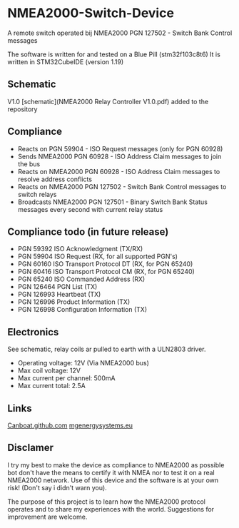 # NMEA2000-Switch-Device
A remote switch operated bij NMEA2000 PGN 127502 - Switch Bank Control messages

The software is written for and tested on a Blue Pill (stm32f103c8t6)
It is written in STM32CubeIDE (version 1.19)

## Schematic
V1.0 [schematic](NMEA2000 Relay Controller V1.0.pdf) added to the repository

## Compliance
- Reacts on PGN 59904 - ISO Request messages (only for PGN 60928)
- Sends NMEA2000 PGN 60928 - ISO Address Claim messages to join the bus
- Reacts on NMEA2000 PGN 60928 - ISO Address Claim messages to resolve address conflicts
- Reacts on NMEA2000 PGN 127502 - Switch Bank Control messages to switch relays
- Broadcasts NMEA2000 PGN 127501 - Binary Switch Bank Status messages every second with current relay status

## Compliance todo (in future release)
- PGN 59392 ISO Acknowledgment (TX/RX)
- PGN 59904 ISO Request (RX, for all supported PGN's)
- PGN 60160 ISO Transport Protocol DT (RX, for PGN 65240)
- PGN 60416 ISO Transport Protocol CM (RX, for PGN 65240)
- PGN 65240 ISO Commanded Address (RX)
- PGN 126464 PGN List (TX)
- PGN 126993 Heartbeat (TX)
- PGN 126996 Product Information (TX)
- PGN 126998 Configuration Information (TX)

## Electronics
See schematic, relay coils ar pulled to earth with a ULN2803 driver. 
- Operating voltage: 12V (Via NMEA2000 bus)
- Max coil voltage: 12V
- Max current per channel: 500mA
- Max current total: 2.5A

## Links
[Canboat.github.com](https://canboat.github.io/canboat/canboat.html)
[mgenergysystems.eu](https://docs.mgenergysystems.eu/en/application-notes/Tracking-MG-device-on-NMEA2000-CAN-bus#:~:text=Address%20Claim%20procedure%20(ACL),send%20by%20this%20device%20first.)

## Disclamer
I try my best to make the device as compliance to NMEA2000 as possible bot don't have the means to certify it with NMEA nor to test it on a real NMEA2000 network. Use of this device and the software is at your own risk! (Don't say i didn't warn you).

The purpose of this project is to learn how the NMEA2000 protocol operates and to share my experiences with the world. Suggestions for improvement are welcome.
